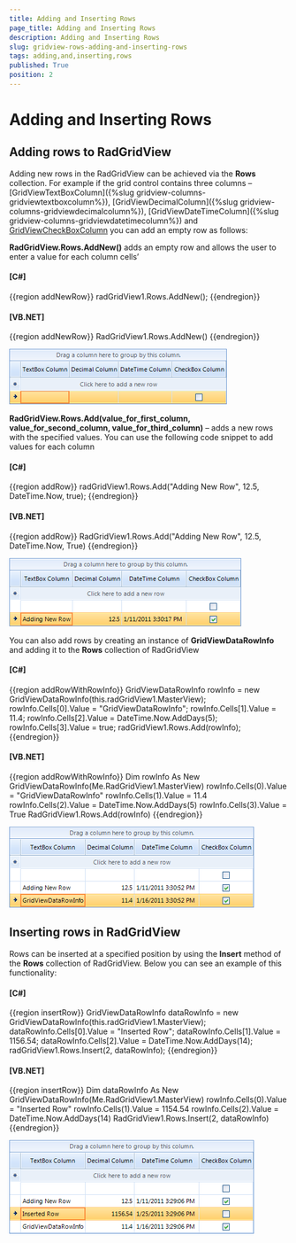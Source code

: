 ```yaml
---
title: Adding and Inserting Rows
page_title: Adding and Inserting Rows
description: Adding and Inserting Rows
slug: gridview-rows-adding-and-inserting-rows
tags: adding,and,inserting,rows
published: True
position: 2
---
```


# Adding and Inserting Rows



## Adding rows to RadGridView

Adding new rows in the RadGridView can be achieved via the __Rows__ collection. 
      	For example if the grid control contains three columns – 
        	[GridViewTextBoxColumn]({%slug gridview-columns-gridviewtextboxcolumn%}),
        	[GridViewDecimalColumn]({%slug gridview-columns-gridviewdecimalcolumn%}),
        	[GridViewDateTimeColumn]({%slug gridview-columns-gridviewdatetimecolumn%}) and
        	[GridViewCheckBoxColumn](BCA512FB-1394-4EE4-98A2-9B81CA5DEB72)
        	you can add an empty row as follows:
      	

__RadGridView.Rows.AddNew()__ adds an empty row and allows the user to enter a value for each column cells’

#### __[C#]__

{{region addNewRow}}
	            radGridView1.Rows.AddNew();
	{{endregion}}



#### __[VB.NET]__

{{region addNewRow}}
	        RadGridView1.Rows.AddNew()
	{{endregion}}

![gridview-rows-adding-and-inserting-rows 001](images/gridview-rows-adding-and-inserting-rows001.png)

__RadGridView.Rows.Add(value_for_first_column, value_for_second_column, value_for_third_column)__ – adds a new rows with the
        	specified values. You can use the following code snippet to add values for each column
        

#### __[C#]__

{{region addRow}}
	            radGridView1.Rows.Add("Adding New Row", 12.5, DateTime.Now, true);
	{{endregion}}



#### __[VB.NET]__

{{region addRow}}
	        RadGridView1.Rows.Add("Adding New Row", 12.5, DateTime.Now, True)
	{{endregion}}



![gridview-rows-adding-and-inserting-rows 002](images/gridview-rows-adding-and-inserting-rows002.png)

You can also add rows by creating an instance of __GridViewDataRowInfo__ and adding it to the __Rows__ collection of RadGridView

#### __[C#]__

{{region addRowWithRowInfo}}
	            GridViewDataRowInfo rowInfo = new GridViewDataRowInfo(this.radGridView1.MasterView);
	            rowInfo.Cells[0].Value = "GridViewDataRowInfo";
	            rowInfo.Cells[1].Value = 11.4;
	            rowInfo.Cells[2].Value = DateTime.Now.AddDays(5);
	            rowInfo.Cells[3].Value = true;
	            radGridView1.Rows.Add(rowInfo);
	{{endregion}}



#### __[VB.NET]__

{{region addRowWithRowInfo}}
	        Dim rowInfo As New GridViewDataRowInfo(Me.RadGridView1.MasterView)
	        rowInfo.Cells(0).Value = "GridViewDataRowInfo"
	        rowInfo.Cells(1).Value = 11.4
	        rowInfo.Cells(2).Value = DateTime.Now.AddDays(5)
	        rowInfo.Cells(3).Value = True
	        RadGridView1.Rows.Add(rowInfo)
	{{endregion}}

![gridview-rows-adding-and-inserting-rows 003](images/gridview-rows-adding-and-inserting-rows003.png)

## Inserting rows in RadGridView

Rows can be inserted at a specified position by using the __Insert__ method of the __Rows__ collection of RadGridView.
    	Below you can see an example of this functionality:
    

#### __[C#]__

{{region insertRow}}
	            GridViewDataRowInfo dataRowInfo = new GridViewDataRowInfo(this.radGridView1.MasterView);
	            dataRowInfo.Cells[0].Value = "Inserted Row";
	            dataRowInfo.Cells[1].Value = 1156.54;
	            dataRowInfo.Cells[2].Value = DateTime.Now.AddDays(14);
	            radGridView1.Rows.Insert(2, dataRowInfo);
	{{endregion}}



#### __[VB.NET]__

{{region insertRow}}
	        Dim dataRowInfo As New GridViewDataRowInfo(Me.RadGridView1.MasterView)
	        rowInfo.Cells(0).Value = "Inserted Row"
	        rowInfo.Cells(1).Value = 1154.54
	        rowInfo.Cells(2).Value = DateTime.Now.AddDays(14)
	        RadGridView1.Rows.Insert(2, dataRowInfo)
	{{endregion}}

![gridview-rows-adding-and-inserting-rows 004](images/gridview-rows-adding-and-inserting-rows004.png)
